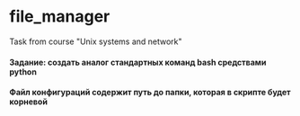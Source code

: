 # file_manager
Task from course "Unix systems and network"

#### Задание: создать аналог стандартных команд bash средствами python
#### Файл конфигураций содержит путь до папки, которая в скрипте будет корневой
